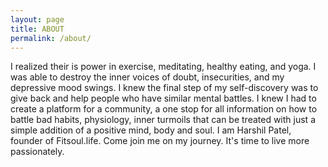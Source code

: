 ```yaml
---
layout: page
title: ABOUT
permalink: /about/
---
```

I realized their is power in exercise, meditating, healthy eating, and yoga. I was able to destroy the inner voices of doubt, insecurities, and my depressive mood swings. I knew the final step of my self-discovery was to give back and help people who have similar mental battles. I knew I had to create a platform for a community, a one stop for all information on how to battle bad habits, physiology, inner turmoils that can be treated with just a simple addition of a positive mind, body and soul. I am Harshil Patel, founder of Fitsoul.life. Come join me on my journey. It's time to live more passionately. 
